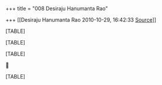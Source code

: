 +++
title = "008 Desiraju Hanumanta Rao"

+++
[[Desiraju Hanumanta Rao	2010-10-29, 16:42:33 [Source](https://groups.google.com/g/samskrita/c/8Qc5af06a2U)]]



[TABLE]

[TABLE]

[TABLE]



[TABLE]

  

